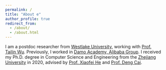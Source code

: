 ```yaml
---
permalink: /
title: "About e"
author_profile: true
redirect_from: 
  - /about/
  - /about.html
---
```


I am a postdoc researcher from [Westlake University](https://www.westlake.edu.cn/), working with [Prof. Tailin Wu](https://tailin.org/). Previously, I worked in [Damo Academy, Alibaba Group](https://damo.alibaba.com/?language=en). I received my Ph.D. degree in Computer Science and Engineering from the [Zhejiang University](https://www.zju.edu.cn/english/) in 2020, advised by [Prof. Xiaofei He](http://www.cad.zju.edu.cn/home/xiaofeihe/) and [Prof. Deng Cai](http://www.cad.zju.edu.cn/home/dengcai/).
